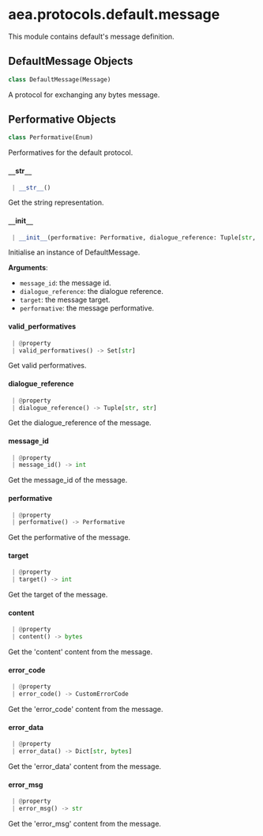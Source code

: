 <a name=".aea.protocols.default.message"></a>
# aea.protocols.default.message

This module contains default's message definition.

<a name=".aea.protocols.default.message.DefaultMessage"></a>
## DefaultMessage Objects

```python
class DefaultMessage(Message)
```

A protocol for exchanging any bytes message.

<a name=".aea.protocols.default.message.DefaultMessage.Performative"></a>
## Performative Objects

```python
class Performative(Enum)
```

Performatives for the default protocol.

<a name=".aea.protocols.default.message.DefaultMessage.Performative.__str__"></a>
#### `__`str`__`

```python
 | __str__()
```

Get the string representation.

<a name=".aea.protocols.default.message.DefaultMessage.__init__"></a>
#### `__`init`__`

```python
 | __init__(performative: Performative, dialogue_reference: Tuple[str, str] = ("", ""), message_id: int = 1, target: int = 0, **kwargs, ,)
```

Initialise an instance of DefaultMessage.

**Arguments**:

- `message_id`: the message id.
- `dialogue_reference`: the dialogue reference.
- `target`: the message target.
- `performative`: the message performative.

<a name=".aea.protocols.default.message.DefaultMessage.valid_performatives"></a>
#### valid`_`performatives

```python
 | @property
 | valid_performatives() -> Set[str]
```

Get valid performatives.

<a name=".aea.protocols.default.message.DefaultMessage.dialogue_reference"></a>
#### dialogue`_`reference

```python
 | @property
 | dialogue_reference() -> Tuple[str, str]
```

Get the dialogue_reference of the message.

<a name=".aea.protocols.default.message.DefaultMessage.message_id"></a>
#### message`_`id

```python
 | @property
 | message_id() -> int
```

Get the message_id of the message.

<a name=".aea.protocols.default.message.DefaultMessage.performative"></a>
#### performative

```python
 | @property
 | performative() -> Performative
```

Get the performative of the message.

<a name=".aea.protocols.default.message.DefaultMessage.target"></a>
#### target

```python
 | @property
 | target() -> int
```

Get the target of the message.

<a name=".aea.protocols.default.message.DefaultMessage.content"></a>
#### content

```python
 | @property
 | content() -> bytes
```

Get the 'content' content from the message.

<a name=".aea.protocols.default.message.DefaultMessage.error_code"></a>
#### error`_`code

```python
 | @property
 | error_code() -> CustomErrorCode
```

Get the 'error_code' content from the message.

<a name=".aea.protocols.default.message.DefaultMessage.error_data"></a>
#### error`_`data

```python
 | @property
 | error_data() -> Dict[str, bytes]
```

Get the 'error_data' content from the message.

<a name=".aea.protocols.default.message.DefaultMessage.error_msg"></a>
#### error`_`msg

```python
 | @property
 | error_msg() -> str
```

Get the 'error_msg' content from the message.

